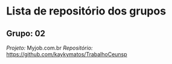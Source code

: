 # Lista de repositório dos grupos
## Grupo: 02
*Projeto:* Myjob.com.br
*Repositório:* https://github.com/kaykymatos/TrabalhoCeunsp
